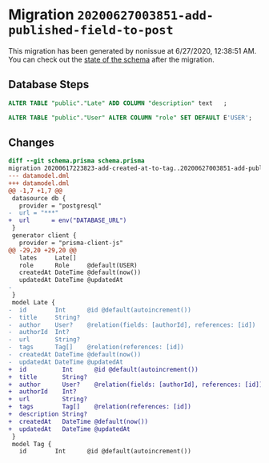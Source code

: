 # Migration `20200627003851-add-published-field-to-post`

This migration has been generated by nonissue at 6/27/2020, 12:38:51 AM.
You can check out the [state of the schema](./schema.prisma) after the migration.

## Database Steps

```sql
ALTER TABLE "public"."Late" ADD COLUMN "description" text   ;

ALTER TABLE "public"."User" ALTER COLUMN "role" SET DEFAULT E'USER';
```

## Changes

```diff
diff --git schema.prisma schema.prisma
migration 20200617223823-add-created-at-to-tag..20200627003851-add-published-field-to-post
--- datamodel.dml
+++ datamodel.dml
@@ -1,7 +1,7 @@
 datasource db {
   provider = "postgresql"
-  url = "***"
+  url      = env("DATABASE_URL")
 }
 generator client {
   provider = "prisma-client-js"
@@ -29,20 +29,20 @@
   lates     Late[]
   role      Role     @default(USER)
   createdAt DateTime @default(now())
   updatedAt DateTime @updatedAt
-
 }
 model Late {
-  id        Int      @id @default(autoincrement())
-  title     String?
-  author    User?    @relation(fields: [authorId], references: [id])
-  authorId  Int?
-  url       String?
-  tags      Tag[]    @relation(references: [id])
-  createdAt DateTime @default(now())
-  updatedAt DateTime @updatedAt
+  id          Int      @id @default(autoincrement())
+  title       String?
+  author      User?    @relation(fields: [authorId], references: [id])
+  authorId    Int?
+  url         String?
+  tags        Tag[]    @relation(references: [id])
+  description String?
+  createdAt   DateTime @default(now())
+  updatedAt   DateTime @updatedAt
 }
 model Tag {
   id        Int      @id @default(autoincrement())
```


